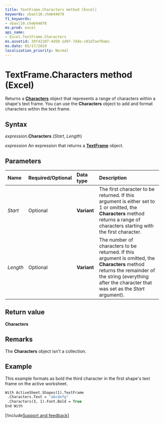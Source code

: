 ```yaml
---
title: TextFrame.Characters method (Excel)
keywords: vbaxl10.chm644078
f1_keywords:
- vbaxl10.chm644078
ms.prod: excel
api_name:
- Excel.TextFrame.Characters
ms.assetid: 20f42207-4d50-1d9f-7dde-c01d7aef0abc
ms.date: 05/17/2019
localization_priority: Normal
---
```



# TextFrame.Characters method (Excel)

Returns a **[Characters](Excel.Characters.md)** object that represents a range of characters within a shape's text frame. You can use the **Characters** object to add and format characters within the text frame.


## Syntax

_expression_.**Characters** (_Start_, _Length_)

 _expression_ An expression that returns a **[TextFrame](Excel.TextFrame.md)** object.


## Parameters

|Name|Required/Optional|Data type|Description|
|:-----|:-----|:-----|:-----|
| _Start_|Optional| **Variant**|The first character to be returned. If this argument is either set to 1 or omitted, the **Characters** method returns a range of characters starting with the first character.|
| _Length_|Optional| **Variant**|The number of characters to be returned. If this argument is omitted, the **Characters** method returns the remainder of the string (everything after the character that was set as the _Start_ argument).|

## Return value

**Characters**


## Remarks

The **Characters** object isn't a collection.


## Example

This example formats as bold the third character in the first shape's text frame on the active worksheet.

```vb
With ActiveSheet.Shapes(1).TextFrame 
 .Characters.Text = "abcdefg" 
 .Characters(3, 1).Font.Bold = True 
End With
```




[!include[Support and feedback](~/includes/feedback-boilerplate.md)]
